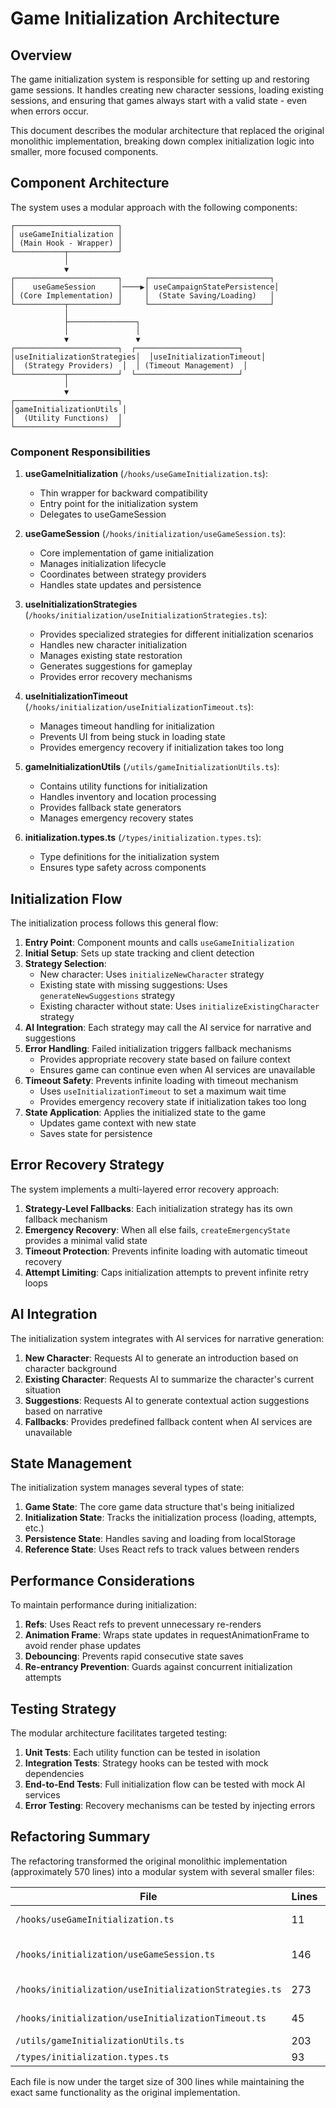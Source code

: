# Game Initialization Architecture

## Overview

The game initialization system is responsible for setting up and restoring game sessions. It handles creating new character sessions, loading existing sessions, and ensuring that games always start with a valid state - even when errors occur.

This document describes the modular architecture that replaced the original monolithic implementation, breaking down complex initialization logic into smaller, more focused components.

## Component Architecture

The system uses a modular approach with the following components:

```
┌───────────────────────┐
│ useGameInitialization │
│ (Main Hook - Wrapper) │
└───────────┬───────────┘
            │
            ▼
┌───────────────────────┐     ┌───────────────────────────┐
│    useGameSession     │────▶│ useCampaignStatePersistence│
│ (Core Implementation) │     │  (State Saving/Loading)   │
└───────────┬───────────┘     └───────────────────────────┘
            │
            ├───────────────┐
            │               │
            ▼               ▼
┌───────────────────────┐  ┌───────────────────────┐
│useInitializationStrategies│  │useInitializationTimeout│
│  (Strategy Providers)  │  │ (Timeout Management)  │
└───────────┬───────────┘  └───────────────────────┘
            │
            ▼
┌───────────────────────┐
│gameInitializationUtils │
│  (Utility Functions)  │
└───────────────────────┘
```

### Component Responsibilities

1. **useGameInitialization** (`/hooks/useGameInitialization.ts`):
   - Thin wrapper for backward compatibility
   - Entry point for the initialization system
   - Delegates to useGameSession

2. **useGameSession** (`/hooks/initialization/useGameSession.ts`):
   - Core implementation of game initialization
   - Manages initialization lifecycle
   - Coordinates between strategy providers
   - Handles state updates and persistence

3. **useInitializationStrategies** (`/hooks/initialization/useInitializationStrategies.ts`):
   - Provides specialized strategies for different initialization scenarios
   - Handles new character initialization
   - Manages existing state restoration
   - Generates suggestions for gameplay
   - Provides error recovery mechanisms

4. **useInitializationTimeout** (`/hooks/initialization/useInitializationTimeout.ts`):
   - Manages timeout handling for initialization
   - Prevents UI from being stuck in loading state
   - Provides emergency recovery if initialization takes too long

5. **gameInitializationUtils** (`/utils/gameInitializationUtils.ts`):
   - Contains utility functions for initialization
   - Handles inventory and location processing
   - Provides fallback state generators
   - Manages emergency recovery states

6. **initialization.types.ts** (`/types/initialization.types.ts`):
   - Type definitions for the initialization system
   - Ensures type safety across components

## Initialization Flow

The initialization process follows this general flow:

1. **Entry Point**: Component mounts and calls `useGameInitialization`
2. **Initial Setup**: Sets up state tracking and client detection
3. **Strategy Selection**:
   - New character: Uses `initializeNewCharacter` strategy
   - Existing state with missing suggestions: Uses `generateNewSuggestions` strategy
   - Existing character without state: Uses `initializeExistingCharacter` strategy
4. **AI Integration**: Each strategy may call the AI service for narrative and suggestions
5. **Error Handling**: Failed initialization triggers fallback mechanisms
   - Provides appropriate recovery state based on failure context
   - Ensures game can continue even when AI services are unavailable
6. **Timeout Safety**: Prevents infinite loading with timeout mechanism
   - Uses `useInitializationTimeout` to set a maximum wait time
   - Provides emergency recovery state if initialization takes too long
7. **State Application**: Applies the initialized state to the game
   - Updates game context with new state
   - Saves state for persistence

## Error Recovery Strategy

The system implements a multi-layered error recovery approach:

1. **Strategy-Level Fallbacks**: Each initialization strategy has its own fallback mechanism
2. **Emergency Recovery**: When all else fails, `createEmergencyState` provides a minimal valid state
3. **Timeout Protection**: Prevents infinite loading with automatic timeout recovery
4. **Attempt Limiting**: Caps initialization attempts to prevent infinite retry loops

## AI Integration

The initialization system integrates with AI services for narrative generation:

1. **New Character**: Requests AI to generate an introduction based on character background
2. **Existing Character**: Requests AI to summarize the character's current situation
3. **Suggestions**: Requests AI to generate contextual action suggestions based on narrative
4. **Fallbacks**: Provides predefined fallback content when AI services are unavailable

## State Management

The initialization system manages several types of state:

1. **Game State**: The core game data structure that's being initialized
2. **Initialization State**: Tracks the initialization process (loading, attempts, etc.)
3. **Persistence State**: Handles saving and loading from localStorage
4. **Reference State**: Uses React refs to track values between renders

## Performance Considerations

To maintain performance during initialization:

1. **Refs**: Uses React refs to prevent unnecessary re-renders
2. **Animation Frame**: Wraps state updates in requestAnimationFrame to avoid render phase updates
3. **Debouncing**: Prevents rapid consecutive state saves
4. **Re-entrancy Prevention**: Guards against concurrent initialization attempts

## Testing Strategy

The modular architecture facilitates targeted testing:

1. **Unit Tests**: Each utility function can be tested in isolation
2. **Integration Tests**: Strategy hooks can be tested with mock dependencies
3. **End-to-End Tests**: Full initialization flow can be tested with mock AI services
4. **Error Testing**: Recovery mechanisms can be tested by injecting errors

## Refactoring Summary

The refactoring transformed the original monolithic implementation (approximately 570 lines) into a modular system with several smaller files:

| File                                        | Lines | Purpose                             |
|---------------------------------------------|-------|-------------------------------------|
| `/hooks/useGameInitialization.ts`           | 11    | Main API wrapper                    |
| `/hooks/initialization/useGameSession.ts`   | 146   | Core initialization logic           |
| `/hooks/initialization/useInitializationStrategies.ts` | 273 | Strategy implementations  |
| `/hooks/initialization/useInitializationTimeout.ts` | 45 | Timeout management             |
| `/utils/gameInitializationUtils.ts`         | 203   | Utility functions                   |
| `/types/initialization.types.ts`            | 93    | Type definitions                    |

Each file is now under the target size of 300 lines while maintaining the exact same functionality as the original implementation.
